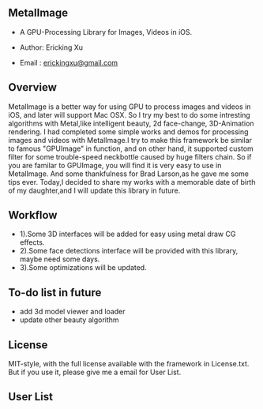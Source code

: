 ## MetalImage ##

* A GPU-Processing Library for Images, Videos in iOS.

* Author: Ericking Xu
* Email : erickingxu@gmail.com


## Overview ##

MetalImage is a better way for using GPU to process images and videos in iOS, and later will support Mac OSX.
So I try my best to do some intresting algorithms with Metal,like intelligent beauty, 2d face-change, 3D-Animation rendering.
I had completed some simple works and demos for processing images and videos with MetalImage.I try to make this framework be similar to famous "GPUImage" in function, and on other hand, it supported custom filter for some trouble-speed neckbottle caused by huge filters chain.
So if you are familar to GPUImage, you will find it is very easy to use in MetalImage. And some thankfulness for Brad Larson,as he gave me some tips ever.
Today,I decided to share my works with a memorable date of birth of my daughter,and I will update this library in future.

## Workflow 
* 1).Some 3D interfaces will be added for easy using metal draw CG effects.
* 2).Some face detections interface will be provided with this library, maybe need some days.
* 3).Some optimizations will be updated.

## To-do list in future

* add 3d model viewer and loader 
* update other beauty algorithm

## License ##

MIT-style, with the full license available with the framework in License.txt.
But if you use it, please give me a email for User List.

## User List ## 
